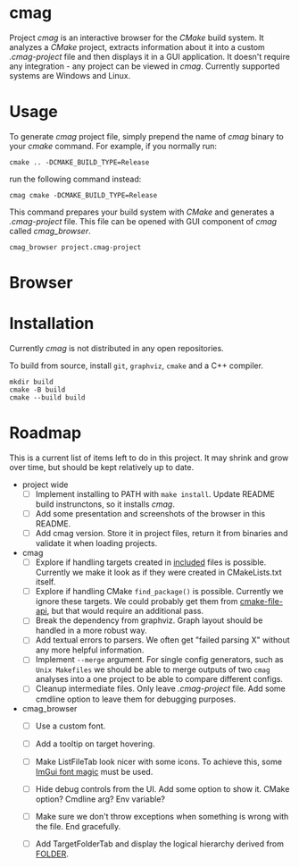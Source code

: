 # cmag

Project *cmag* is an interactive browser for the *CMake* build system. It analyzes a *CMake* project, extracts information about it into a custom *.cmag-project* file and then displays it in a GUI application. It doesn't require any integration - any project can be viewed in *cmag*. Currently supported systems are Windows and Linux.



# Usage
To generate *cmag* project file, simply prepend the name of *cmag* binary to your *cmake* command. For example, if you normally run:
```
cmake .. -DCMAKE_BUILD_TYPE=Release
```

run the following command instead:
```
cmag cmake -DCMAKE_BUILD_TYPE=Release
```

This command prepares your build system with *CMake* and generates a *.cmag-project* file. This file can be opened with GUI component of *cmag* called *cmag_browser*.
```
cmag_browser project.cmag-project
```



# Browser



# Installation
Currently *cmag* is not distributed in any open repositories.

To build from source, install `git`, `graphviz`, `cmake` and a C++ compiler.
```
mkdir build
cmake -B build
cmake --build build
```



# Roadmap
This is a current list of items left to do in this project. It may shrink and grow over time, but should be kept relatively up to date.
- project wide
  - [ ] Implement installing to PATH with `make install`. Update README build instrunctons, so it installs *cmag*.
  - [ ] Add some presentation and screenshots of the browser in this README.
  - [ ] Add cmag version. Store it in project files, return it from binaries and validate it when loading projects.
- cmag
  - [ ] Explore if handling targets created in [included](https://cmake.org/cmake/help/latest/command/include.html) files is possible. Currently we make it look as if they were created in CMakeLists.txt itself.
  - [ ] Explore if handling CMake `find_package()` is possible. Currently we ignore these targets. We could probably get them from [cmake-file-api](https://cmake.org/cmake/help/latest/manual/cmake-file-api.7.html), but that would require an additional pass.
  - [ ] Break the dependency from graphviz. Graph layout should be handled in a more robust way.
  - [ ] Add textual errors to parsers. We often get "failed parsing X" without any more helpful information.
  - [ ] Implement `--merge` argument. For single config generators, such as `Unix Makefiles` we should be able to merge outputs of two `cmag` analyses into a one project to be able to compare different configs.
  - [ ] Cleanup intermediate files. Only leave *.cmag-project* file. Add some cmdline option to leave them for debugging purposes.
- cmag_browser
  - [ ] Use a custom font.
  - [ ] Add a tooltip on target hovering.
  - [ ] Make ListFileTab look nicer with some icons. To achieve this, some [ImGui font magic](https://github.com/ocornut/imgui/blob/master/docs/FONTS.md) must be used.
  - [ ] Hide debug controls from the UI. Add some option to show it. CMake option? Cmdline arg? Env variable?
  - [ ] Make sure we don't throw exceptions when something is wrong with the file. End gracefully.
  - [ ] Add TargetFolderTab and display the logical hierarchy derived from [FOLDER](https://cmake.org/cmake/help/latest/prop_tgt/FOLDER.html).
  
